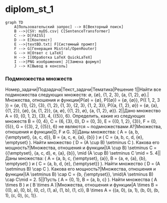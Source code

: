 # diplom_st_1
```mermaid
graph TD
    A[Пользовательский запрос] --> B[Векторный поиск]
    B -->|CSV: myDS.csv| C[SentenceTransformer]
    C --> D[FAISS]
    D --> E[Контекст]
    E -->|textBD.txt| F[Системный промпт]
    F --> G[Генерация Mistral/OpenRouter]
    G --> H[Ответ с LaTeX]
    H --> I[Обработка LaTeX QuickLaTeX]
    I -->|PNG изображения| J[Замена формул]
    J --> K[Вывод в консоль]
```

### Подмножества множеств
Номер_задачи|Подзадача|Текст_задачи|Тематика|Решение
1||Найти все подмножества следующих множеств: ∅, {∅}, {1, 2, 3}, {a, {1, 2}, ∅}.|Множества, отношения и функции|P(∅) = {∅}, P({∅}) = {∅, {∅}}, P({ 1, 2, 3 }) = {∅, {1}, {2}, {3}, {1, 2}, {1, 3}, {2, 3}, {1, 2, 3}}, P({a, {1, 2}, ∅}) = {∅, {a}, {{1, 2}}, {∅}, {a, {1, 2}}, {a, ∅}, {{1, 2}, ∅}, {a, {1, 2}, ∅}}.
2||Дано множество A = {0, {0, 1, 2}, {3}, 4, {{5}}, 6}. Определить, какие из следующих множеств B = {0, 4}, C = {6, {3}, 0}, D = {0, 3}, E = {{0, 1, 2}, {3}}, F = {0, {5}}, G = {{3}, 2, {{5}}, 6} не являются ~ подмножествами A?|Множества, отношения и функции|D, F и G.
3||Даны множества: \( A = \{a, b, \{\emptyset\}, \{a, c, d\}\}, B = \{a, c, e, \{a\}, \{b\}\} \) и \( C = \{a, b, c, d, \{e\}, \emptyset\} \). Найти множество \( D = (A \cup B) \setminus C \). Какова его мощность?|Множества, отношения и функции|(A \cup B) \setminus C = \{\{\emptyset\}, \{a, c, d\}, e, \{a\}, \{b\}\}, \mid (A \cup B) \setminus C \mid = 5.
4||Даны множества: \( A = \{a, b, c, \{\emptyset\}, \{a\}\}, B = \{a, e, \{a\}, \{b\}, \emptyset\} \) и \( C = \{a, b, d, \{e\}, \{\emptyset\}\} \). Найти множество \( D = (A \setminus B) \cap C \). Какова его мощность?|Множества, отношения и функции|(A \setminus B) \cap C = \{b, \{\emptyset\}\}, \mid(A \setminus B) \cap C\mid = 2.
5||Пусть \( A = \{0, 1\}, B = \{a, b, c\} \). Найти множества \( A \times B \) и \( B \times A \)|Множества, отношения и функции|A \times B = \{(0, a), (0, b), (0, c), (1, a), (1, b), (1, c)\}, B \times A = \{(a, 0), (a, 1), (b, 0), (b, 1), (c, 0), (c, 1)\}.
